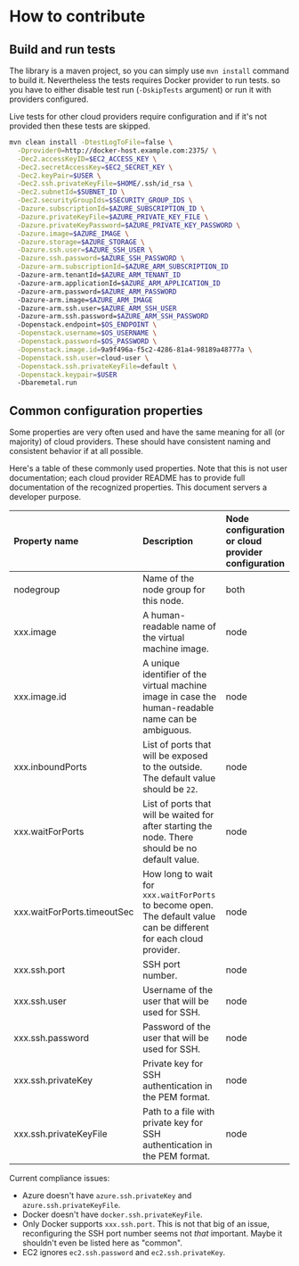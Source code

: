 # How to contribute


## Build and run tests

The library is a maven project, so you can simply use `mvn install` command to build it.
Nevertheless the tests requires Docker provider to run tests.
so you have to either disable test run (`-DskipTests` argument)
or run it with providers configured.

Live tests for other cloud providers require configuration and if it's not provided then these tests are skipped.

```bash
mvn clean install -DtestLogToFile=false \
  -Dprovider0=http://docker-host.example.com:2375/ \
  -Dec2.accessKeyID=$EC2_ACCESS_KEY \
  -Dec2.secretAccessKey=$EC2_SECRET_KEY \
  -Dec2.keyPair=$USER \
  -Dec2.ssh.privateKeyFile=$HOME/.ssh/id_rsa \
  -Dec2.subnetId=$SUBNET_ID \
  -Dec2.securityGroupIds=$SECURITY_GROUP_IDS \
  -Dazure.subscriptionId=$AZURE_SUBSCRIPTION_ID \
  -Dazure.privateKeyFile=$AZURE_PRIVATE_KEY_FILE \
  -Dazure.privateKeyPassword=$AZURE_PRIVATE_KEY_PASSWORD \
  -Dazure.image=$AZURE_IMAGE \
  -Dazure.storage=$AZURE_STORAGE \
  -Dazure.ssh.user=$AZURE_SSH_USER \
  -Dazure.ssh.password=$AZURE_SSH_PASSWORD \
  -Dazure-arm.subscriptionId=$AZURE_ARM_SUBSCRIPTION_ID
  -Dazure-arm.tenantId=$AZURE_ARM_TENANT_ID
  -Dazure-arm.applicationId=$AZURE_ARM_APPLICATION_ID
  -Dazure-arm.password=$AZURE_ARM_PASSWORD
  -Dazure-arm.image=$AZURE_ARM_IMAGE
  -Dazure-arm.ssh.user=$AZURE_ARM_SSH_USER
  -Dazure-arm.ssh.password=$AZURE_ARM_SSH_PASSWORD
  -Dopenstack.endpoint=$OS_ENDPOINT \
  -Dopenstack.username=$OS_USERNAME \
  -Dopenstack.password=$OS_PASSWORD \
  -Dopenstack.image.id=9a9f496a-f5c2-4286-81a4-98189a48777a \
  -Dopenstack.ssh.user=cloud-user \
  -Dopenstack.ssh.privateKeyFile=default \
  -Dopenstack.keypair=$USER
  -Dbaremetal.run
```

## Common configuration properties

Some properties are very often used and have the same meaning for all (or majority) of cloud providers.
These should have consistent naming and consistent behavior if at all possible.

Here's a table of these commonly used properties. Note that this is not user documentation; each cloud provider
README has to provide full documentation of the recognized properties. This document servers a developer purpose.

| Property name          | Description                                                       | Node configuration or cloud provider configuration |
|:-----------------------|:------------------------------------------------------------------|:---------------------------------------------------|
| nodegroup              | Name of the node group for this node.                             | both                                               |
| xxx.image              | A human-readable name of the virtual machine image.               | node                                               |
| xxx.image.id           | A unique identifier of the virtual machine image in case the human-readable name can be ambiguous. | node              |
| xxx.inboundPorts       | List of ports that will be exposed to the outside. The default value should be `22`. | node                            |
| xxx.waitForPorts       | List of ports that will be waited for after starting the node. There should be no default value. | node                |
| xxx.waitForPorts.timeoutSec | How long to wait for `xxx.waitForPorts` to become open. The default value can be different for each cloud provider. | node |
| xxx.ssh.port           | SSH port number.                                                  | node                                               |
| xxx.ssh.user           | Username of the user that will be used for SSH.                   | node                                               |
| xxx.ssh.password       | Password of the user that will be used for SSH.                   | node                                               |
| xxx.ssh.privateKey     | Private key for SSH authentication in the PEM format.             | node                                               |
| xxx.ssh.privateKeyFile | Path to a file with private key for SSH authentication in the PEM format. | node                                       |

Current compliance issues:

- Azure doesn't have `azure.ssh.privateKey` and `azure.ssh.privateKeyFile`.
- Docker doesn't have `docker.ssh.privateKeyFile`.
- Only Docker supports `xxx.ssh.port`. This is not that big of an issue, reconfiguring the SSH port number
  seems not _that_ important. Maybe it shouldn't even be listed here as "common".
- EC2 ignores `ec2.ssh.password` and `ec2.ssh.privateKey`.
